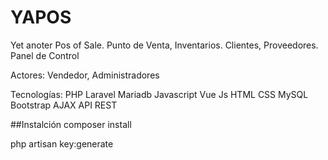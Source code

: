 # YAPOS
  
Yet anoter Pos of Sale. Punto de Venta, Inventarios. Clientes, Proveedores. Panel de Control
  
Actores: Vendedor, Administradores
  
Tecnologías: PHP Laravel Mariadb Javascript Vue Js HTML CSS MySQL Bootstrap AJAX API REST  

##Instalción
composer install  
  
php artisan key:generate
